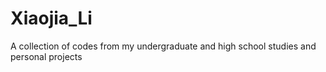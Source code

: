 # Xiaojia_Li
A collection of codes from my undergraduate and high school studies and personal projects
